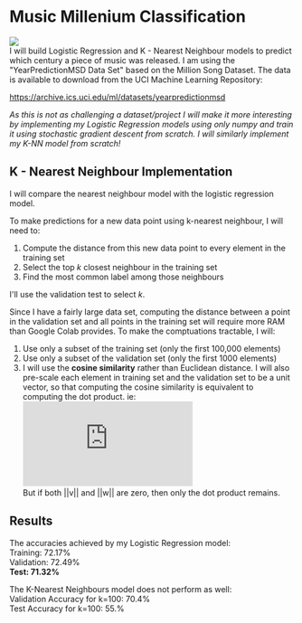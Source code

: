 # Music Millenium Classification
![](https://github.com/saihiel/Music_Year_Classification/blob/master/million_song_dataset.jpg)  
I will build Logistic Regression and K - Nearest Neighbour models to predict which century a piece of music was released. I am using the "YearPredictionMSD Data Set" based on the Million Song Dataset. The data is available to download from the UCI Machine Learning Repository:

https://archive.ics.uci.edu/ml/datasets/yearpredictionmsd

*As this is not as challenging a dataset/project I will make it more interesting by implementing my Logistic Regression models using only numpy and train it using stochastic gradient descent from scratch. I will similarly implement my K-NN model from scratch!*

## K - Nearest Neighbour Implementation

I will compare the nearest neighbour model with the logistic regression model.

To make predictions for a new data point using k-nearest neighbour, I will need to:

1. Compute the distance from this new data point to every element in the training set
2. Select the top *k* closest neighbour in the training set
3. Find the most common label among those neighbours

I'll use the validation test to select *k*. 

Since I have a fairly large data set, computing the distance between a point in the validation
set and all points in the training set will require more RAM than Google Colab provides.
To make the comptuations tractable, I will:

1. Use only a subset of the training set (only the first 100,000 elements)
2. Use only a subset of the validation set (only the first 1000 elements)
3. I will use the **cosine similarity** rather than Euclidean distance. I will also pre-scale
   each element in training set and the validation set to be a unit vector, so that computing
   the cosine similarity is equivalent to computing the dot product. ie: 
   ![equation](https://latex.codecogs.com/gif.latex?cos%28%5Ctheta%29%20%3D%20%5Cfrac%7Bv%20%5Ccdot%20w%7D%7B%7C%7Cv%7C%7C%20%7C%7Cw%7C%7C%7D)  
   But if both ||v|| and ||w|| are zero, then
   only the dot product remains.

## Results
The accuracies achieved by my Logistic Regression model:  
  Training:  72.17%  
  Validation:  72.49%  
  **Test:  71.32%**  
  
The K-Nearest Neighbours model does not perform as well:  
  Validation Accuracy for k=100:  70.4%  
  Test Accuracy for k=100: 55.%  
